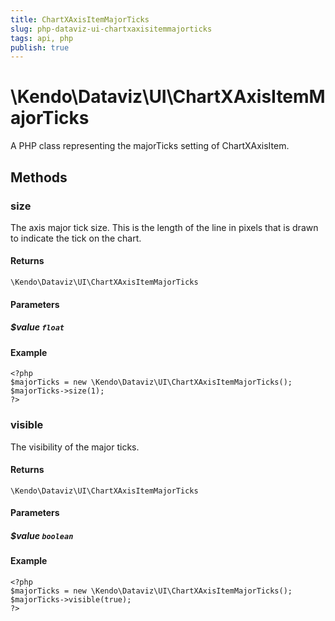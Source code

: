 ```yaml
---
title: ChartXAxisItemMajorTicks
slug: php-dataviz-ui-chartxaxisitemmajorticks
tags: api, php
publish: true
---
```


# \Kendo\Dataviz\UI\ChartXAxisItemMajorTicks

A PHP class representing the majorTicks setting of ChartXAxisItem.


## Methods

### size
The axis major tick size. This is the length of the line in pixels that is drawn to indicate the tick on the chart.

#### Returns
`\Kendo\Dataviz\UI\ChartXAxisItemMajorTicks`

#### Parameters

##### $value `float`



#### Example 
    <?php
    $majorTicks = new \Kendo\Dataviz\UI\ChartXAxisItemMajorTicks();
    $majorTicks->size(1);
    ?>

### visible
The visibility of the major ticks.

#### Returns
`\Kendo\Dataviz\UI\ChartXAxisItemMajorTicks`

#### Parameters

##### $value `boolean`



#### Example 
    <?php
    $majorTicks = new \Kendo\Dataviz\UI\ChartXAxisItemMajorTicks();
    $majorTicks->visible(true);
    ?>

